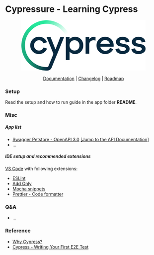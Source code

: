 # Cypressure - Learning Cypress

<p align="center">
  <a href="https://www.cypress.io">
    <picture>
      <source media="(prefers-color-scheme: dark)"  srcset="./doc/assets/cypress-logo-dark.png">
      <source media="(prefers-color-scheme: light)" srcset="./doc/assets/cypress-logo-light.png">
      <img alt="Cypress Logo" src="./doc/assets/cypress-logo-light.png">
    </picture>    
  </a>
</p>
<p align="center">
  <a href="https://on.cypress.io">Documentation</a> |
  <a href="https://on.cypress.io/changelog">Changelog</a> |
  <a href="https://on.cypress.io/roadmap">Roadmap</a>
</p>


### Setup
Read the setup and how to run guide in the app folder **README**.


### Misc
##### App list
- [Swagger Petstore - OpenAPI 3.0](https://github.com/andresitorusz/cypressure/tree/main/app/petstore) [[Jump to the API Documentation]](https://petstore3.swagger.io/)
- ...

##### IDE setup and recommended extensions
[VS Code](https://code.visualstudio.com/download) with following extensions:
- [ESLint](https://marketplace.visualstudio.com/items?itemName=dbaeumer.vscode-eslint)
- [Add Only](https://marketplace.visualstudio.com/items?itemName=ub1que.add-only)
- [Mocha snippets](https://marketplace.visualstudio.com/items?itemName=spoonscen.es6-mocha-snippets)
- [Prettier - Code formatter](https://marketplace.visualstudio.com/items?itemName=esbenp.prettier-vscode)


### Q&A
- ...

### Reference

- [Why Cypress?](https://docs.cypress.io/guides/overview/why-cypress)
- [Cypress - Writing Your First E2E Test](https://docs.cypress.io/guides/end-to-end-testing/writing-your-first-end-to-end-test)
